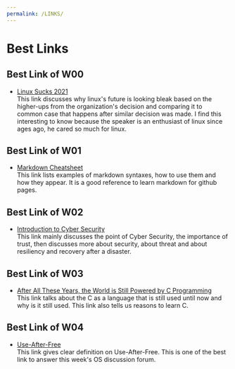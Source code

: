 ```yaml
---
permalink: /LINKS/
---
```


# Best Links

## Best Link of W00
* [Linux Sucks 2021](https://youtu.be/WtJ9T_IJOPE?t=87)<br>
    This link discusses why linux's future is looking bleak based on the higher-ups from the organization's decision and comparing it to common case that happens after similar decision was made.
    I find this interesting to know because the speaker is an enthusiast of linux since ages ago, he cared so much for linux.
## Best Link of W01
* [Markdown Cheatsheet](https://github.com/adam-p/markdown-here/wiki/Markdown-Cheatsheet)<br>
    This link lists examples of markdown syntaxes, how to use them and how they appear.
    It is a good reference to learn markdown for github pages.
## Best Link of W02
* [Introduction to Cyber Security](https://www.youtube.com/watch?v=rcDO8km6R6c)<br>
    This link mainly discusses the point of Cyber Security, the importance of trust, then discusses more about security, about threat and about resiliency and recovery after a disaster.
## Best Link of W03
* [After All These Years, the World is Still Powered by C Programming](https://www.toptal.com/c/after-all-these-years-the-world-is-still-powered-by-c-programming)<br>
    This link talks about the C as a language that is still used until now and why is it still used. This link also tells us reasons to learn C. 
## Best Link of W04
* [Use-After-Free](https://encyclopedia.kaspersky.com/glossary/use-after-free/)<br>
    This link gives clear definition on Use-After-Free. This is one of the best link to answer this week's OS discussion forum.
